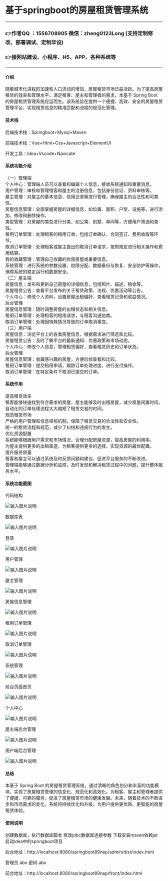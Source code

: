 # 基于springboot的房屋租赁管理系统

---
### 👉作者QQ ：1556708905 微信：zheng0123Long (支持定制修改、部署调试、定制毕设)

### 👉接网站建设、小程序、H5、APP、各种系统等

---

#### 介绍

随着城市化进程的加速和人口流动的增加，房屋租赁市场日益活跃。为了提高房屋租赁的效率和管理水平，满足租客、屋主和管理者的需求，本基于 Spring Boot 的房屋租赁管理系统应运而生。该系统旨在提供一个便捷、高效、安全的房屋租赁管理平台，实现租赁信息的精准匹配和流程的规范化管理。

#### 技术栈

后端技术栈：Springboot+Mysql+Maven

前端技术栈：Vue+Html+Css+Javascript+ElementUI

开发工具：Idea+Vscode+Navicate

#### 系统功能介绍

（一）管理端  
个人中心：管理端人员可以查看和编辑个人信息，接收系统通知和重要消息。  
用户管理：审核和管理租客和屋主的注册信息，包括身份验证、资料审核等。  
屋主管理：对屋主的基本信息、信用记录等进行管理，确保屋主的合法性和可靠性。  
房屋信息管理：全面掌握房屋的详细信息，如位置、面积、户型、设施等，进行添加、修改和删除操作。  
类型管理：对房屋的类型进行分类，如公寓、别墅、单间等，方便用户筛选和查找。  
租用订单管理：处理租客的租用订单，包括订单确认、合同签订、费用收取等环节。  
取消订单管理：处理租客或屋主提出的取消订单请求，按照规定进行相关操作和费用结算。  
我的收藏管理：管理自己收藏的优质房屋或重要信息。  
系统管理：进行系统的参数设置、权限分配、数据备份与恢复、安全防护等操作，保障系统的稳定运行和数据安全。  
（二）屋主端  
房屋信息：发布和更新自己房屋的详细信息，包括照片、描述、租金等。  
房屋租赁公告：查看平台发布的关于租赁政策、法规、优惠活动等公告。  
个人中心：修改个人资料，设置房屋出租偏好，查看租赁记录和收益情况。  
后台管理  
房屋信息管理：随时调整房屋的出租状态和相关信息。  
租用订单管理：处理租客的租用请求，与租客沟通协商。  
取消订单管理：处理因特殊情况导致的订单取消事宜。  
（三）用户端  
房屋信息：浏览平台上的各类房屋信息，根据需求进行筛选和比较。  
房屋租赁公告：及时了解平台的最新通知、优惠政策和市场动态。  
个人中心：修改个人信息，管理租赁偏好，查看租赁历史和订单状态。  
后台管理  
房屋信息管理：收藏感兴趣的房屋，方便后续查看和比较。  
租用订单管理：提交租用申请，跟踪订单处理进度，进行支付操作。  
取消订单管理：在特定条件下取消已提交的订单。  

#### 系统作用

提高租赁效率  
租客能够快速找到符合需求的房屋，屋主能够及时出租房屋，减少房屋闲置时间。  
自动化的订单处理流程大大缩短了租赁交易的时间。  
规范租赁市场  
严格的用户管理和信息审核机制，保障了租赁交易的合法性和安全性。  
统一的租赁流程和规范，减少了纠纷和违规行为的发生。  
优化资源配置  
系统能够根据用户需求和市场情况，合理分配房屋资源，提高房屋的利用率。  
为屋主提供更多的出租渠道，为租客提供更多的选择，实现资源的最优配置。  
提升服务质量  
租客和屋主可以通过系统及时反馈问题和建议，促进平台服务的不断改进。  
管理端能够通过数据分析和监控，及时发现和解决租赁过程中的问题，提升整体服务水平。  

#### 系统功能截图

代码结构

![输入图片说明](images/ebf8ab87e7fb6cd472004797c58fc2a.png)

数据库表

![输入图片说明](images/2a1de79602320966e2f202f29f04e7e.png)

登录

![输入图片说明](images/9c142a833302f3e634da92e05bacd86.png)

用户管理

![输入图片说明](images/a43022c0a0491b57cc748a1281cfe36.png)

屋主管理

![输入图片说明](images/1a8e202644976775d05229d2b0a1f9c.png)

房屋信息管理

![输入图片说明](images/bba7485e37273fc0942605f2d52f772.png)

租用订单管理

![输入图片说明](images/2d81faffc72b5ff90903c36cdf7e5e7.png)

取消订单管理

![输入图片说明](images/588fa48ca62f248e203242a9827d1a1.png)

系统管理

![输入图片说明](images/a19a57c97f929b144c7a77287577d04.png)

前台页面首页

![输入图片说明](images/1f2007732a544c75af1f93cb29d2031.png)

个人中心

![输入图片说明](images/cc3d06ec102b0db7822c5b209472a1e.png)

屋主端后台管理

![输入图片说明](images/c28be665181098c23053e7595f2b80f.png)

用户端后台管理

![输入图片说明](images/f5cc62dbe0603ae5907ec37aaec9021.png)

#### 总结

本基于 Spring Boot 的房屋租赁管理系统，通过清晰的角色划分和丰富的功能模块，实现了房屋租赁管理的信息化、规范化和高效化。为租客、屋主和管理者提供了便捷、可靠的服务，促进了房屋租赁市场的健康发展。未来，随着技术的不断进步和市场需求的变化，系统将持续优化和升级，为用户提供更优质、更智能的房屋租赁体验。

#### 使用说明

创建数据库，执行数据库脚本 修改jdbc数据库连接参数 下载安装maven依赖jar 启动idea中的springboot项目

后台地址：http://localhost:8080/springboot89nep/admin/dist/index.html

管理员  abo 密码 abo

前台地址：http://localhost:8080/springboot89nep/front/index.html